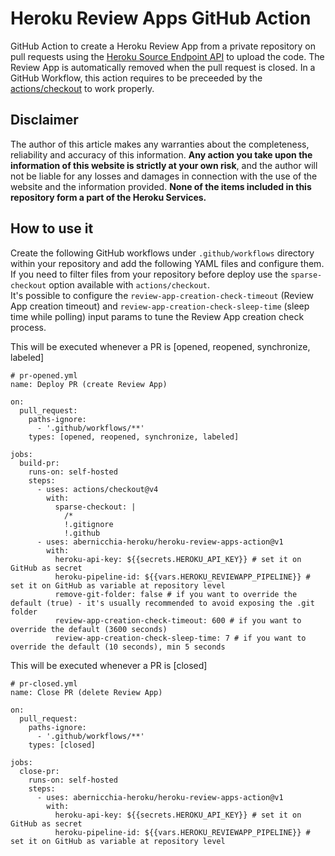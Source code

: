 # Heroku Review Apps GitHub Action
GitHub Action to create a Heroku Review App from a private repository on pull requests using the [Heroku Source Endpoint API](https://devcenter.heroku.com/articles/build-and-release-using-the-api#sources-endpoint) to upload the code. 
The Review App is automatically removed when the pull request is closed.
In a GitHub Workflow, this action requires to be preceeded by the [actions/checkout](https://github.com/actions/checkout) to work properly.

## Disclaimer
The author of this article makes any warranties about the completeness, reliability and accuracy of this information. **Any action you take upon the information of this website is strictly at your own risk**, and the author will not be liable for any losses and damages in connection with the use of the website and the information provided. **None of the items included in this repository form a part of the Heroku Services.**

## How to use it
Create the following GitHub workflows under `.github/workflows` directory within your repository and add the following YAML files and configure them. If you need to filter files from your repository before deploy use the `sparse-checkout` option available with `actions/checkout`.<br/>
It's possible to configure the `review-app-creation-check-timeout` (Review App creation timeout) and `review-app-creation-check-sleep-time` (sleep time while polling) input params to tune the Review App creation check process.


This will be executed whenever a PR is [opened, reopened, synchronize, labeled]
```
# pr-opened.yml
name: Deploy PR (create Review App)

on:
  pull_request:
    paths-ignore:
      - '.github/workflows/**'
    types: [opened, reopened, synchronize, labeled]

jobs:
  build-pr:
    runs-on: self-hosted
    steps:
      - uses: actions/checkout@v4
        with:
          sparse-checkout: |
            /*
            !.gitignore
            !.github
      - uses: abernicchia-heroku/heroku-review-apps-action@v1
        with:
          heroku-api-key: ${{secrets.HEROKU_API_KEY}} # set it on GitHub as secret
          heroku-pipeline-id: ${{vars.HEROKU_REVIEWAPP_PIPELINE}} # set it on GitHub as variable at repository level
          remove-git-folder: false # if you want to override the default (true) - it's usually recommended to avoid exposing the .git folder
          review-app-creation-check-timeout: 600 # if you want to override the default (3600 seconds) 
          review-app-creation-check-sleep-time: 7 # if you want to override the default (10 seconds), min 5 seconds
```

This will be executed whenever a PR is [closed]
```
# pr-closed.yml
name: Close PR (delete Review App)

on:
  pull_request:
    paths-ignore:
      - '.github/workflows/**'
    types: [closed]

jobs:
  close-pr:
    runs-on: self-hosted
    steps:
      - uses: abernicchia-heroku/heroku-review-apps-action@v1
        with:
          heroku-api-key: ${{secrets.HEROKU_API_KEY}} # set it on GitHub as secret
          heroku-pipeline-id: ${{vars.HEROKU_REVIEWAPP_PIPELINE}} # set it on GitHub as variable at repository level
```